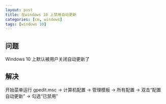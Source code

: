 ```yaml
---
layout: post
title: 在windows 10 上禁用自动更新
categories: [cm, windows]
tags: [windows 10]
---
```


## 问题

Windows 10 上默认被用户关闭自动更新了

## 解决

开始菜单运行 gpedit.msc -> 计算机配置 -> 管理模板 -> 所有配置 -> 双击“配置自动更新” -> 勾选“已禁用”


